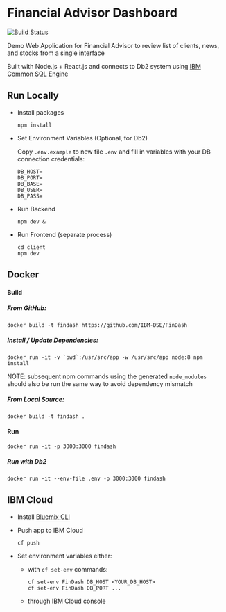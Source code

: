 # Financial Advisor Dashboard
[![Build Status](https://travis-ci.org/IBM-DSE/FinDash.svg?branch=master)](https://travis-ci.org/IBM-DSE/FinDash)

Demo Web Application for Financial Advisor to review list of clients, news, and stocks from a single interface

Built with Node.js + React.js and connects to Db2 system using [IBM Common SQL Engine](https://developer.ibm.com/data/commonsql/)

## Run Locally

- Install packages
  ```
  npm install
  ```

- Set Environment Variables (Optional, for Db2)
  
  Copy `.env.example` to new file `.env` and fill in variables with your DB connection credentials:
  ```
  DB_HOST=
  DB_PORT=
  DB_BASE=
  DB_USER=
  DB_PASS=
  ``` 

- Run Backend
  ```
  npm dev &
  ```

- Run Frontend (separate process)
  ```
  cd client
  npm dev
  ```

## Docker

#### Build

##### From GitHub:
```
docker build -t findash https://github.com/IBM-DSE/FinDash
```

##### Install / Update Dependencies:
```
docker run -it -v `pwd`:/usr/src/app -w /usr/src/app node:8 npm install
```
NOTE: subsequent npm commands using the generated `node_modules` should also be run the same way to avoid dependency mismatch

##### From Local Source:
```
docker build -t findash .
```

#### Run
```
docker run -it -p 3000:3000 findash
```

##### Run with Db2
```
docker run -it --env-file .env -p 3000:3000 findash
```

## IBM Cloud

- Install [Bluemix CLI](https://console.bluemix.net/docs/cli/index.html)

- Push app to IBM Cloud
  ```
  cf push
  ```
- Set environment variables either:
    - with `cf set-env` commands:
      ```
      cf set-env FinDash DB_HOST <YOUR_DB_HOST>
      cf set-env FinDash DB_PORT ...
      ```
    - through IBM Cloud console